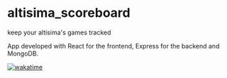 # altisima_scoreboard
keep your altisima's games tracked

App developed with React for the frontend, Express for the backend and MongoDB.

[![wakatime](https://wakatime.com/badge/user/52fea420-cbe4-4ed2-96b9-796155f63dad/project/3ea4383e-6d64-4062-8572-48ae39fbeca9.svg)](https://wakatime.com/badge/user/52fea420-cbe4-4ed2-96b9-796155f63dad/project/3ea4383e-6d64-4062-8572-48ae39fbeca9)
